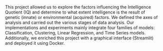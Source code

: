 This project allowed us to explore the factors influencing the Intelligence Quotient (IQ) and determine to what extent intelligence is the result of genetic (innate) or environmental (acquired) factors. We defined the axes of analysis and carried out the various stages of data analysis. Our implementations and experiments mainly integrate four families of models: Classification, Clustering, Linear Regression, and Time Series models. Additionally, we enriched this project with a graphical interface (Streamlit) and deployed it using Docker.
